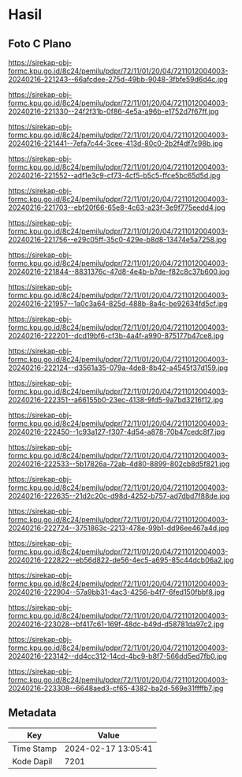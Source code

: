 # Hasil

## Foto C Plano

https://sirekap-obj-formc.kpu.go.id/8c24/pemilu/pdpr/72/11/01/20/04/7211012004003-20240216-221243--66afcdee-275d-49bb-9048-3fbfe59d6d4c.jpg

https://sirekap-obj-formc.kpu.go.id/8c24/pemilu/pdpr/72/11/01/20/04/7211012004003-20240216-221330--24f2f31b-0f86-4e5a-a96b-e1752d7f67ff.jpg

https://sirekap-obj-formc.kpu.go.id/8c24/pemilu/pdpr/72/11/01/20/04/7211012004003-20240216-221441--7efa7c44-3cee-413d-80c0-2b2f4df7c98b.jpg

https://sirekap-obj-formc.kpu.go.id/8c24/pemilu/pdpr/72/11/01/20/04/7211012004003-20240216-221552--adf1e3c9-cf73-4cf5-b5c5-ffce5bc65d5d.jpg

https://sirekap-obj-formc.kpu.go.id/8c24/pemilu/pdpr/72/11/01/20/04/7211012004003-20240216-221703--ebf20f66-65e8-4c63-a23f-3e9f775eedd4.jpg

https://sirekap-obj-formc.kpu.go.id/8c24/pemilu/pdpr/72/11/01/20/04/7211012004003-20240216-221756--e29c05ff-35c0-429e-b8d8-13474e5a7258.jpg

https://sirekap-obj-formc.kpu.go.id/8c24/pemilu/pdpr/72/11/01/20/04/7211012004003-20240216-221844--8831376c-47d8-4e4b-b7de-f82c8c37b600.jpg

https://sirekap-obj-formc.kpu.go.id/8c24/pemilu/pdpr/72/11/01/20/04/7211012004003-20240216-221957--1a0c3a64-825d-488b-8a4c-be92634fd5cf.jpg

https://sirekap-obj-formc.kpu.go.id/8c24/pemilu/pdpr/72/11/01/20/04/7211012004003-20240216-222201--dcd19bf6-cf3b-4a4f-a990-875177b47ce8.jpg

https://sirekap-obj-formc.kpu.go.id/8c24/pemilu/pdpr/72/11/01/20/04/7211012004003-20240216-222124--d3561a35-079a-4de8-8b42-a4545f37d159.jpg

https://sirekap-obj-formc.kpu.go.id/8c24/pemilu/pdpr/72/11/01/20/04/7211012004003-20240216-222351--a66155b0-23ec-4138-9fd5-9a7bd3216f12.jpg

https://sirekap-obj-formc.kpu.go.id/8c24/pemilu/pdpr/72/11/01/20/04/7211012004003-20240216-222450--1c93a127-f307-4d54-a878-70b47cedc8f7.jpg

https://sirekap-obj-formc.kpu.go.id/8c24/pemilu/pdpr/72/11/01/20/04/7211012004003-20240216-222533--5b17826a-72ab-4d80-8899-802cb8d5f821.jpg

https://sirekap-obj-formc.kpu.go.id/8c24/pemilu/pdpr/72/11/01/20/04/7211012004003-20240216-222635--21d2c20c-d98d-4252-b757-ad7dbd7f88de.jpg

https://sirekap-obj-formc.kpu.go.id/8c24/pemilu/pdpr/72/11/01/20/04/7211012004003-20240216-222724--3751863c-2213-478e-99b1-dd96ee467a4d.jpg

https://sirekap-obj-formc.kpu.go.id/8c24/pemilu/pdpr/72/11/01/20/04/7211012004003-20240216-222822--eb56d822-de56-4ec5-a695-85c44dcb06a2.jpg

https://sirekap-obj-formc.kpu.go.id/8c24/pemilu/pdpr/72/11/01/20/04/7211012004003-20240216-222904--57a9bb31-4ac3-4256-b4f7-6fed150fbbf8.jpg

https://sirekap-obj-formc.kpu.go.id/8c24/pemilu/pdpr/72/11/01/20/04/7211012004003-20240216-223028--bf417c61-169f-48dc-b49d-d58781da97c2.jpg

https://sirekap-obj-formc.kpu.go.id/8c24/pemilu/pdpr/72/11/01/20/04/7211012004003-20240216-223142--dd4cc312-14cd-4bc9-b8f7-566dd5ed7fb0.jpg

https://sirekap-obj-formc.kpu.go.id/8c24/pemilu/pdpr/72/11/01/20/04/7211012004003-20240216-223308--6648aed3-cf65-4382-ba2d-569e31ffffb7.jpg


## Metadata

| Key        | Value               |
| ---------- | ------------------- |
| Time Stamp | 2024-02-17 13:05:41 |
| Kode Dapil | 7201                |



